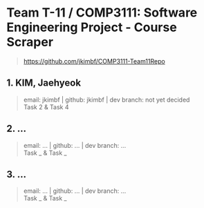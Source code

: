 # Team T-11 / COMP3111: Software Engineering Project - Course Scraper
> https://github.com/jkimbf/COMP3111-Team11Repo

## 1. KIM, Jaehyeok
> email: jkimbf | github: jkimbf | dev branch: not yet decided\
> Task 2 & Task 4

## 2. ...
> email: ... | github: ... | dev branch: ...\
> Task _ & Task _

## 3. ...
> email: ... | github: ... | dev branch: ...\
> Task _ & Task _
